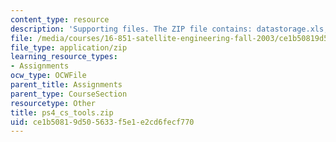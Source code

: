 ```yaml
---
content_type: resource
description: 'Supporting files. The ZIP file contains: datastorage.xls, and datamassstorage_sizing.m.'
file: /media/courses/16-851-satellite-engineering-fall-2003/ce1b50819d505633f5e1e2cd6fecf770_ps4_cs_tools.zip
file_type: application/zip
learning_resource_types:
- Assignments
ocw_type: OCWFile
parent_title: Assignments
parent_type: CourseSection
resourcetype: Other
title: ps4_cs_tools.zip
uid: ce1b5081-9d50-5633-f5e1-e2cd6fecf770
---
```

